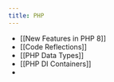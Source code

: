 ```yaml
---
title: PHP
---
```


- [[New Features in PHP 8]]
- [[Code Reflections]]
- [[PHP Data Types]]
- [[PHP DI Containers]]
-